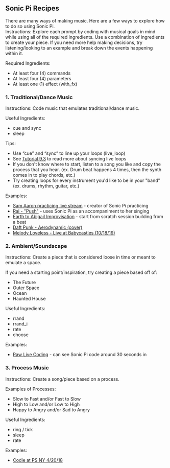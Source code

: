 ## Sonic Pi Recipes
There are many ways of making music. Here are a few ways to explore how to do so using Sonic Pi.</br>
Instructions: Explore each prompt by coding with musical goals in mind while using all of the required ingredients. Use a combination of ingredients to create your piece. If you need more help making decisions, try listening/looking to an example and break down the events happening within it.

Required Ingredients:
- At least four (4) commands
- At least four (4) parameters
- At least one (1) effect (with_fx)

### 1. Traditional/Dance Music

Instructions: Code music that emulates traditional/dance music.

Useful Ingredients:
- cue and sync
- sleep

Tips:
- Use “cue” and “sync” to line up your loops (live_loop)
- See <a href="https://sonic-pi.net/tutorial.html#section-9-3">Tutorial 9.3</a> to read more about syncing live loops
- If you don't know where to start, listen to a song you like and copy the process that you hear. (ex. Drum beat happens 4 times, then the synth comes in to play chords, etc.)
- Try creating loops for every instrument you'd like to be in your "band" (ex. drums, rhythm, guitar, etc.)

Examples:
- [Sam Aaron practicing live stream](https://youtu.be/kxX6ZEhFlm4) - creator of Sonic Pi practicing
- [Rai - "Push"](https://youtu.be/BT-NBqVBIQE) - uses Sonic Pi as an accompaniment to her singing
- [Earth to Abigail Improvisation](https://youtu.be/0Ueg0nOyXec) - start from scratch session building from a beat
- [Daft Punk - Aerodynamic (cover)](https://youtu.be/cydH_JAgSfg)
- [Melody Loveless - Live at Babycastles (10/18/19)](https://youtu.be/SCwwbdUpSs8)

### 2. Ambient/Soundscape

Instructions: Create a piece that is considered loose in time or meant to emulate a space.

If you need a starting point/inspiration, try creating a piece based off of:
- The Future
- Outer Space
- Ocean
- Haunted House

Useful Ingredients:
- rrand
- rrand_i
- rate
- choose

Examples:
- [Raw Live Coding](https://youtu.be/67ccVFodsrk) - can see Sonic Pi code around 30 seconds in

### 3. Process Music 

Instructions: Create a song/piece based on a process.

Examples of Processes:
- Slow to Fast and/or Fast to Slow
- High to Low and/or Low to High
- Happy to Angry and/or Sad to Angry 

Useful Ingredients:
- ring / tick
- sleep
- rate

Examples:
- [Codie at PS NY 4/20/18](https://vimeo.com/308996093) 
